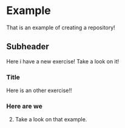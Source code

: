 # Example

That is an example of creating a repository!

## Subheader 

Here i have a new exercise! Take a look on it!

### Title 

Here is an other exercise!!

### Here are we 

2. Take a look on that example. 